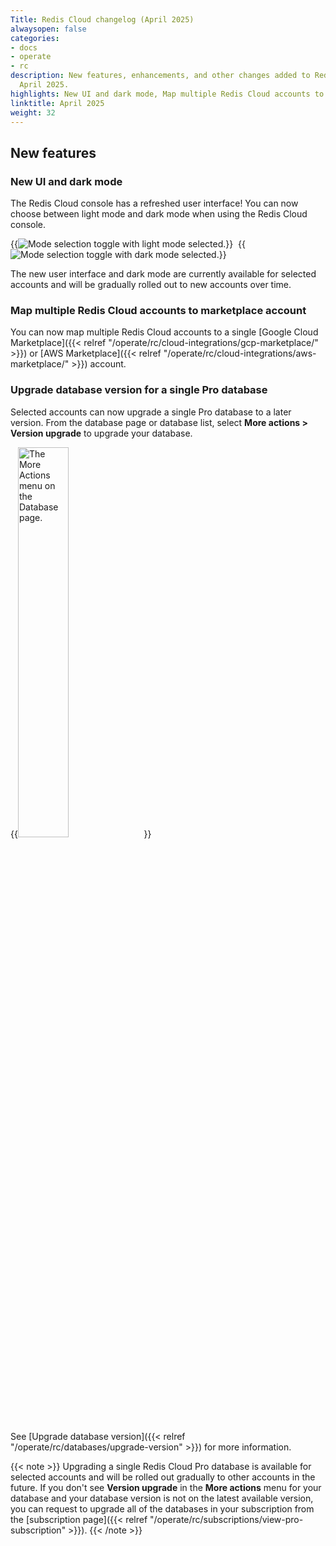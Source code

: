 ```yaml
---
Title: Redis Cloud changelog (April 2025)
alwaysopen: false
categories:
- docs
- operate
- rc
description: New features, enhancements, and other changes added to Redis Cloud during
  April 2025.
highlights: New UI and dark mode, Map multiple Redis Cloud accounts to marketplace account
linktitle: April 2025
weight: 32
---
```


## New features

### New UI and dark mode

The Redis Cloud console has a refreshed user interface! You can now choose between light mode and dark mode when using the Redis Cloud console.

{{<image filename="images/rc/mode-select-light.png#no-click" alt="Mode selection toggle with light mode selected." class="inline" >}}&nbsp;
{{<image filename="images/rc/mode-select-dark.png#no-click" alt="Mode selection toggle with dark mode selected." class="inline" >}}

The new user interface and dark mode are currently available for selected accounts and will be gradually rolled out to new accounts over time.

### Map multiple Redis Cloud accounts to marketplace account

You can now map multiple Redis Cloud accounts to a single [Google Cloud Marketplace]({{< relref "/operate/rc/cloud-integrations/gcp-marketplace/" >}}) or [AWS Marketplace]({{< relref "/operate/rc/cloud-integrations/aws-marketplace/" >}}) account.

### Upgrade database version for a single Pro database

Selected accounts can now upgrade a single Pro database to a later version. From the database page or database list, select **More actions > Version upgrade** to upgrade your database.

{{<image filename="images/rc/databases-more-actions-menu.png" alt="The More Actions menu on the Database page." width=40% >}}

See [Upgrade database version]({{< relref "/operate/rc/databases/upgrade-version" >}}) for more information.

{{< note >}}
Upgrading a single Redis Cloud Pro database is available for selected accounts and will be rolled out gradually to other accounts in the future. If you don't see **Version upgrade** in the **More actions** menu for your database and your database version is not on the latest available version, you can request to upgrade all of the databases in your subscription from the [subscription page]({{< relref "/operate/rc/subscriptions/view-pro-subscription" >}}).
{{< /note >}}
